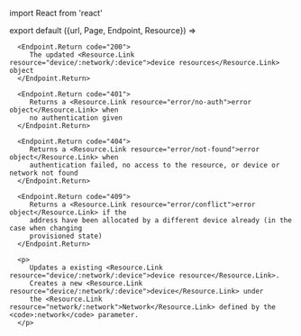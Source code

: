 import React from 'react'

export default ({url, Page, Endpoint, Resource}) =>
   <Endpoint
      url={url}
      group="device"
      method="put"
      path="/device/:network/:device"
      weight={30}>

      <Endpoint.Return code="200">
         The updated <Resource.Link resource="device/:network/:device">device resources</Resource.Link> object
      </Endpoint.Return>

      <Endpoint.Return code="401">
         Returns a <Resource.Link resource="error/no-auth">error object</Resource.Link> when
         no authentication given
      </Endpoint.Return>

      <Endpoint.Return code="404">
         Returns a <Resource.Link resource="error/not-found">error object</Resource.Link> when
         authentication failed, no access to the resource, or device or network not found
      </Endpoint.Return>

      <Endpoint.Return code="409">
         Returns a <Resource.Link resource="error/conflict">error object</Resource.Link> if the
         address have been allocated by a different device already (in the case when changing
         provisioned state)
      </Endpoint.Return>

      <p>
         Updates a existing <Resource.Link resource="device/:network/:device">device resource</Resource.Link>.
         Creates a new <Resource.Link resource="device/:network/:device">device</Resource.Link> under
         the <Resource.Link resource="network/:network">Network</Resource.Link> defined by the <code>:network</code> parameter.
      </p>
   </Endpoint>
